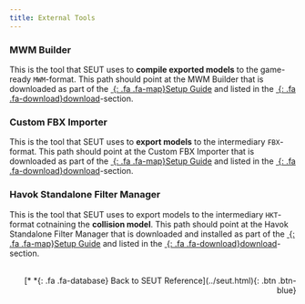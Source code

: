 ```yaml
---
title: External Tools
---
```


### MWM Builder
This is the tool that SEUT uses to **compile exported models** to the game-ready `MWM`-format. This path should point at the MWM Builder that is downloaded as part of the [*&nbsp;*{: .fa .fa-map}Setup Guide](/modding-reference/tutorials/tools/3d-modelling/seut/setup) and listed in the [*&nbsp;*{: .fa .fa-download}download](/modding-reference/tools/3d-modelling/seut/download)-section.

### Custom FBX Importer
This is the tool that SEUT uses to **export models** to the intermediary `FBX`-format. This path should point at the Custom FBX Importer that is downloaded as part of the [*&nbsp;*{: .fa .fa-map}Setup Guide](/modding-reference/tutorials/tools/3d-modelling/seut/setup) and listed in the [*&nbsp;*{: .fa .fa-download}download](/modding-reference/tools/3d-modelling/seut/download)-section.

### Havok Standalone Filter Manager
This is the tool that SEUT uses to export models to the intermediary `HKT`-format cotnaining the **collision model**. This path should point at the Havok Standalone Filter Manager that is downloaded and installed as part of the [*&nbsp;*{: .fa .fa-map}Setup Guide](/modding-reference/tutorials/tools/3d-modelling/seut/setup) and listed in the [*&nbsp;*{: .fa .fa-download}download](/modding-reference/tools/3d-modelling/seut/download)-section.
<br><br/>
<p style="text-align:right">[*&nbsp;*{: .fa .fa-database} Back to SEUT Reference](../seut.html){: .btn .btn-blue}</p>